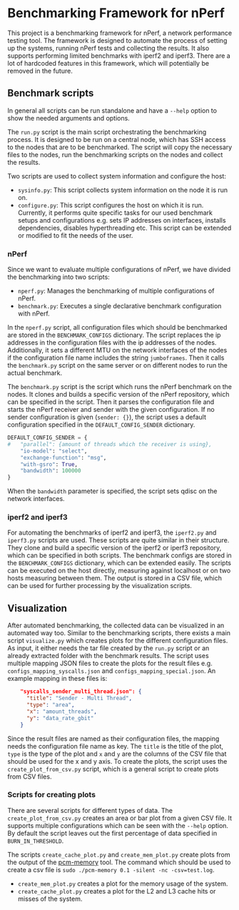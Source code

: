 # Benchmarking Framework for nPerf
This project is a benchmarking framework for nPerf, a network performance testing tool. The framework is designed to automate the process of setting up the systems, running nPerf tests and collecting the results. 
It also supports performing limited benchmarks with iperf2 and iperf3.
There are a lot of hardcoded features in this framework, which will potentially be removed in the future.


## Benchmark scripts
In general all scripts can be run standalone and have a `--help` option to show the needed arguments and options.

The `run.py` script is the main script orchestrating the benchmarking process. 
It is designed to be run on a central node, which has SSH access to the nodes that are to be benchmarked. 
The script will copy the necessary files to the nodes, run the benchmarking scripts on the nodes and collect the results.

Two scripts are used to collect system information and configure the host:
- `sysinfo.py`: This script collects system information on the node it is run on. 
- `configure.py`: This script configures the host on which it is run. Currently, it performs quite specific tasks for our used benchmark setups and configurations e.g. sets IP addresses on interfaces, installs dependencies, disables hyperthreading etc. This script can be extended or modified to fit the needs of the user.


### nPerf
Since we want to evaluate multiple configurations of nPerf, we have divided the benchmarking into two scripts:
- `nperf.py`: Manages the benchmarking of multiple configurations of nPerf.
- `benchmark.py`: Executes a single declarative benchmark configuration with nPerf.

In the `nperf.py` script, all configuration files which should be benchmarked are stored in the `BENCHMARK_CONFIGS` dictionary.
The script replaces the ip addresses in the configuration files with the ip addresses of the nodes.
Additionally, it sets a different MTU on the network interfaces of the nodes if the configuration file name includes the string `jumboframes`.
Then it calls the `benchmark.py` script on the same server or on different nodes to run the actual benchmark.

The `benchmark.py` script is the script which runs the nPerf benchmark on the nodes.
It clones and builds a specific version of the nPerf repository, which can be specified in the script.
Then it parses the configuration file and starts the nPerf receiver and sender with the given configuration.
If no sender configuration is given (`sender: {}`), the script uses a default configuration specified in the `DEFAULT_CONFIG_SENDER` dictionary.

```python
DEFAULT_CONFIG_SENDER = {
#   "parallel": {amount of threads which the receiver is using}, 
    "io-model": "select",
    "exchange-function": "msg",
    "with-gsro": True,
    "bandwidth": 100000
}
```

When the `bandwidth` parameter is specified, the script sets qdisc on the network interfaces.



### iperf2 and iperf3
For automating the benchmarks of iperf2 and iperf3, the `iperf2.py` and `iperf3.py` scripts are used.
These scripts are quite similar in their structure. 
They clone and build a specific version of the iperf2 or iperf3 repository, which can be specified in both scripts.
The benchmark configs are stored in the `BENCHMARK_CONFIGS` dictionary, which can be extended easily. 
The scripts can be executed on the host directly, measuring against localhost or on two hosts measuring between them.
The output is stored in a CSV file, which can be used for further processing by the visualization scripts.


## Visualization
After automated benchmarking, the collected data can be visualized in an automated way too.
Similar to the benchmarking scripts, there exists a main script `visualize.py` which creates plots for the different configuration files.
As input, it either needs the tar file created by the `run.py` script or an already extracted folder with the benchmark results.
The script uses multiple mapping JSON files to create the plots for the result files e.g. `configs_mapping_syscalls.json` and `configs_mapping_special.json`.
An example mapping in these files is:
```json
    "syscalls_sender_multi_thread.json": {
      "title": "Sender - Multi Thread",
      "type": "area",
      "x": "amount_threads",
      "y": "data_rate_gbit"
    }
```
Since the result files are named as their configuration files, the mapping needs the configuration file name as key.
The `title` is the title of the plot, `type` is the type of the plot and `x` and `y` are the columns of the CSV file that should be used for the x and y axis.
To create the plots, the script uses the `create_plot_from_csv.py` script, which is a general script to create plots from CSV files.


### Scripts for creating plots
There are several scripts for different types of data.
The `create_plot_from_csv.py` creates an area or bar plot from a given CSV file.
It supports multiple configurations which can be seen with the `--help` option.
By default the script leaves out the first percentage of data specified in `BURN_IN_THRESHOLD`.

The scripts `create_cache_plot.py` and `create_mem_plot.py` create plots from the output of the [pcm-memory](https://github.com/intel/pcm) tool.
The command which should be used to create a csv file is `sudo ./pcm-memory 0.1 -silent -nc -csv=test.log`.
- `create_mem_plot.py` creates a plot for the memory usage of the system.
- `create_cache_plot.py` creates a plot for the L2 and L3 cache hits or misses of the system.